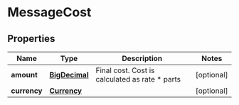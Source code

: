 

# MessageCost

## Properties

Name | Type | Description | Notes
------------ | ------------- | ------------- | -------------
**amount** | [**BigDecimal**](BigDecimal.md) | Final cost. Cost is calculated as rate * parts |  [optional]
**currency** | [**Currency**](Currency.md) |  |  [optional]



